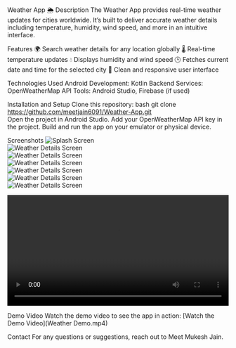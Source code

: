 Weather App 🌦️
Description
The Weather App provides real-time weather updates for cities worldwide. It’s built to deliver accurate weather details including temperature, humidity, wind speed, and more in an intuitive interface.

Features
🌍 Search weather details for any location globally
🌡️ Real-time temperature updates
💧 Displays humidity and wind speed
🕒 Fetches current date and time for the selected city
🎨 Clean and responsive user interface

Technologies Used
Android Development: Kotlin
Backend Services: OpenWeatherMap API
Tools: Android Studio, Firebase (if used)

Installation and Setup
Clone this repository:
bash
git clone https://github.com/meetjain6091/Weather-App.git  
Open the project in Android Studio.
Add your OpenWeatherMap API key in the project.
Build and run the app on your emulator or physical device.

Screenshots
![Splash Screen](IMG-20250117-WA0040.png)  
![Weather Details Screen](IMG-20250117-WA0039.jpg)  
![Weather Details Screen](IMG-20250117-WA0038.jpg)  
![Weather Details Screen](IMG-20250117-WA0044.jpg)  
![Weather Details Screen](IMG-20250117-WA0041.jpg)  
![Weather Details Screen](IMG-20250117-WA0042.jpg)  
![Weather Details Screen](IMG-20250117-WA0043.jpg)  

<video width="100%" controls>
  <source src="demo/your_video_filename.mp4" type="video/mp4">
  Your browser does not support the video tag.
</video>

Demo Video
Watch the demo video to see the app in action: [Watch the Demo Video](Weather Demo.mp4)

Contact
For any questions or suggestions, reach out to Meet Mukesh Jain.
